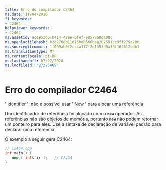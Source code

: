 ```yaml
---
title: Erro do compilador C2464
ms.date: 11/04/2016
f1_keywords:
- C2464
helpviewer_keywords:
- C2464
ms.assetid: ace953d6-b414-49ee-bfef-90578a8da00c
ms.openlocfilehash: b2d2766b11d15bdb666baa207591cc9ff279a280
ms.sourcegitcommit: 1f009ab0f2cc4a177f2d1353d5a38f164612bdb1
ms.translationtype: MT
ms.contentlocale: pt-BR
ms.lasthandoff: 07/27/2020
ms.locfileid: "87225469"
---
```

# <a name="compiler-error-c2464"></a>Erro do compilador C2464

' identifier ': não é possível usar ' New ' para alocar uma referência

Um identificador de referência foi alocado com o **`new`** operador. As referências não são objetos de memória, portanto **`new`** não podem retornar um ponteiro para eles. Use a sintaxe de declaração de variável padrão para declarar uma referência.

O exemplo a seguir gera C2464:

```cpp
// C2464.cpp
int main() {
   new ( int& ir );   // C2464
}
```
